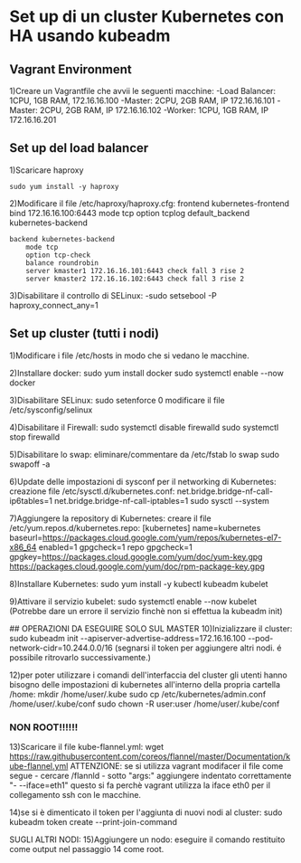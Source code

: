 # Set up di un cluster Kubernetes con HA usando kubeadm
## Vagrant Environment
1)Creare un Vagrantfile che avvii le seguenti macchine:
    -Load Balancer: 1CPU, 1GB RAM, 172.16.16.100 
    -Master: 2CPU, 2GB RAM, IP 172.16.16.101
    -Master: 2CPU, 2GB RAM, IP 172.16.16.102
    -Worker: 1CPU, 1GB RAM, IP 172.16.16.201

## Set up del load balancer
1)Scaricare haproxy
    
    sudo yum install -y haproxy

2)Modificare il file /etc/haproxy/haproxy.cfg:
    frontend kubernetes-frontend
        bind 172.16.16.100:6443
        mode tcp
        option tcplog
        default_backend kubernetes-backend

    backend kubernetes-backend
        mode tcp
        option tcp-check
        balance roundrobin
        server kmaster1 172.16.16.101:6443 check fall 3 rise 2
        server kmaster2 172.16.16.102:6443 check fall 3 rise 2

3)Disabilitare il controllo di SELinux:
    -sudo setsebool -P haproxy_connect_any=1


## Set up cluster (tutti i nodi)
1)Modificare i file /etc/hosts in modo che si vedano le macchine.

2)Installare docker: 
    sudo yum install docker
    sudo systemctl enable --now docker

3)Disabilitare SELinux:
    sudo setenforce 0
    modificare il file /etc/sysconfig/selinux

4)Disabilitare il Firewall:
    sudo systemctl disable firewalld
    sudo systemctl stop firewalld

5)Disabilitare lo swap:
    eliminare/commentare da /etc/fstab lo swap
    sudo swapoff -a

6)Update delle impostazioni di sysconf per il networking di Kubernetes:
    creazione file /etc/sysctl.d/kubernetes.conf:
        net.bridge.bridge-nf-call-ip6tables=1
        net.bridge.bridge-nf-call-iptables=1
    sudo sysctl --system

7)Aggiungere la repository di Kubernetes:
    creare il file /etc/yum.repos.d/kubernetes.repo:
        [kubernetes]
        name=kubernetes
        baseurl=https://packages.cloud.google.com/yum/repos/kubernetes-el7-x86_64
        enabled=1
        gpgcheck=1
        repo gpgcheck=1
        gpgkey=https://packages.cloud.google.com/yum/doc/yum-key.gpg https://packages.cloud.google.com/yum/doc/rpm-package-key.gpg
    
8)Installare Kubernetes:
    sudo yum install -y kubectl kubeadm kubelet

9)Attivare il servizio kubelet:
    sudo systemctl enable --now kubelet
    (Potrebbe dare un errore il servizio finchè non si effettua la kubeadm init)


## OPERAZIONI DA ESEGUIRE SOLO SUL MASTER
10)Inizializzare il cluster:
    sudo kubeadm init --apiserver-advertise-address=172.16.16.100 --pod-network-cidr=10.244.0.0/16
    (segnarsi il token per aggiungere altri nodi. é possibile ritrovarlo successivamente.)

12)per poter utilizzare i comandi dell'interfaccia del cluster gli utenti hanno bisogno delle impostazioni di kubernetes all'interno della propria cartella /home:
    mkdir /home/user/.kube
    sudo cp /etc/kubernetes/admin.conf /home/user/.kube/conf
    sudo chown -R user:user /home/user/.kube/conf

### NON ROOT!!!!!!
13)Scaricare il file kube-flannel.yml:
    wget https://raw.githubusercontent.com/coreos/flannel/master/Documentation/kube-flannel.yml
    ATTENZIONE: se si utilizza vagrant modifacer il file come segue
        - cercare /flannld
        - sotto "args:" aggiungere indentato correttamente "- --iface=eth1"
    questo si fa perchè vagrant utilizza la iface eth0 per il collegamento ssh con le macchine.

14)se si è dimenticato il token per l'aggiunta di nuovi nodi al cluster:
    sudo kubeadm token create --print-join-command


SUGLI ALTRI NODI:
15)Aggiungere un nodo:
    eseguire il comando restituito come output nel passaggio 14 come root.

